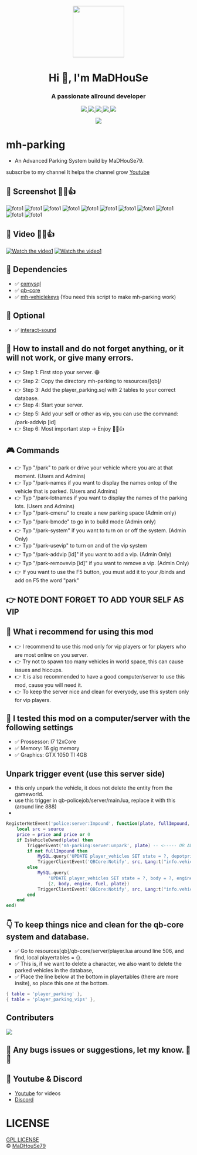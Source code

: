 <p align="center">
    <img width="140" src="https://icons.iconarchive.com/icons/iconarchive/red-orb-alphabet/128/Letter-M-icon.png" />  
    <h1 align="center">Hi 👋, I'm MaDHouSe</h1>
    <h3 align="center">A passionate allround developer </h3>    
</p>

<p align="center">
  <a href="https://github.com/MaDHouSe79/mh-parking/issues">
    <img src="https://img.shields.io/github/issues/MaDHouSe79/mh-parking"/> 
  </a>
  <a href="https://github.com/MaDHouSe79/mh-parking/watchers">
    <img src="https://img.shields.io/github/watchers/MaDHouSe79/mh-parking"/> 
  </a> 
  <a href="https://github.com/MaDHouSe79/mh-parking/network/members">
    <img src="https://img.shields.io/github/forks/MaDHouSe79/mh-parking"/> 
  </a>  
  <a href="https://github.com/MaDHouSe79/mh-parking/stargazers">
    <img src="https://img.shields.io/github/stars/MaDHouSe79/mh-parking?color=white"/> 
  </a>
  <a href="https://github.com/MaDHouSe79/mh-parking/blob/main/LICENSE">
    <img src="https://img.shields.io/github/license/MaDHouSe79/mh-parking?color=black"/> 
  </a>      
</p>

<p align="center">
  <img alig src="https://github-profile-trophy.vercel.app/?username=MaDHouSe79&margin-w=15&column=6" />
</p>

# mh-parking
* An Advanced Parking System build by MaDHouSe79.


subscribe to my channel It helps the channel grow
[Youtube](https://www.youtube.com/c/MaDHouSe79)


## 📸 Screenshot 👊😁👍
![foto1](https://www.madirc.nl/fivem/new7.png)
![foto1](https://www.madirc.nl/fivem/new1.png)
![foto1](https://www.madirc.nl/fivem/new2.png)
![foto1](https://www.madirc.nl/fivem/new3.png)
![foto1](https://www.madirc.nl/fivem/new4.png)
![foto1](https://www.madirc.nl/fivem/new5.png)
![foto1](https://www.madirc.nl/fivem/new9.png)
![foto1](https://www.madirc.nl/fivem/new10.png)
![foto1](https://www.madirc.nl/fivem/foto1.png)
![foto1](https://www.madirc.nl/fivem/foto9.png)
![foto1](https://www.madirc.nl/fivem/foto11.png)

## 🎥 Video 👊😁👍
[![Watch the video1](https://www.madirc.nl/fivem/video.png)](https://youtu.be/cLCthqPRLQQ)
[![Watch the video1](https://www.madirc.nl/fivem/foto11.png)](https://youtu.be/QRJZ2r7FD4w)

## 💪 Dependencies
- ✅ [oxmysql](https://github.com/overextended/oxmysql/releases/tag/v1.9.3)
- ✅ [qb-core](https://github.com/qbcore-framework/qb-core)
- ✅ [mh-vehiclekeys](https://github.com/MaDHouSe79/mh-vehiclekeys) (You need this script to make mh-parking work)

## 💪 Optional
- ✅ [interact-sound](https://github.com/qbcore-framework/interact-sound)

## 🙏 How to install and do not forget anything, or it will not work, or give many errors.
- 👉 Step 1: First stop your server. 😁
- 👉 Step 2: Copy the directory mh-parking to resources/[qb]/
- 👉 Step 3: Add the player_parking.sql with 2 tables to your correct database.
- 👉 Step 4: Start your server.  
- 👉 Step 5: Add your self or other as vip, you can use the command: /park-addvip [id]
- 👉 Step 6: Most important step -> Enjoy 👊😎👍

## 🎮 Commands
- 👉 Typ "/park" to park or drive your vehicle where you are at that moment. (Users and Admins)
- 👉 Typ "/park-names if you want to display the names ontop of the vehicle that is parked. (Users and Admins)
- 👉 Typ "/park-lotnames if you want to display the names of the parking lots. (Users and Admins)
- 👉 Typ "/park-cmenu" to create a new parking space (Admin only)
- 👉 Typ "/park-bmode" to go in to build mode (Admin only)
- 👉 Typ "/park-system" if you want to turn on or off the system. (Admin Only)
- 👉 Typ "/park-usevip" to turn on and of the vip system
- 👉 Typ "/park-addvip [id]" if you want to add a vip. (Admin Only)
- 👉 Typ "/park-removevip [id]" if you want to remove a vip. (Admin Only)
- 👉 If you want to use the F5 button, you must add it to your /binds and add on F5 the word "park"


## 👉 NOTE DONT FORGET  TO ADD YOUR SELF AS VIP


## 💯 What i recommend for using this mod
- 👉 I recommend to use this mod only for vip players or for players who are most online on you server.
- 👉 Try not to spawn too many vehicles in world space, this can cause issues and hiccups. 
- 👉 It is also recommended to have a good computer/server to use this mod, cause you will need it.
- 👉 To keep the server nice and clean for everyody, use this system only for vip players. 


## 💯 I tested this mod on a computer/server with the following settings
- ✅ Prossessor: I7 12xCore
- ✅ Memory: 16 gig memory
- ✅ Graphics: GTX 1050 TI 4GB


## Unpark trigger event (use this server side)
- this only unpark the vehicle, it does not delete the entity from the gameworld.
- use this trigger in qb-policejob/server/main.lua, replace it with this (around line 888)
- 
```lua
RegisterNetEvent('police:server:Impound', function(plate, fullImpound, price, body, engine, fuel)
    local src = source
    price = price and price or 0
    if IsVehicleOwned(plate) then
        TriggerEvent('mh-parking:server:unpark', plate) -- <----- OR ADD THIS TRIGGER HERE (mh-parking)
        if not fullImpound then
            MySQL.query('UPDATE player_vehicles SET state = ?, depotprice = ?, body = ?, engine = ?, fuel = ? WHERE plate = ?', {0, price, body, engine, fuel, plate})
            TriggerClientEvent('QBCore:Notify', src, Lang:t("info.vehicle_taken_depot", {price = price}))
        else
            MySQL.query(
                'UPDATE player_vehicles SET state = ?, body = ?, engine = ?, fuel = ? WHERE plate = ?',
                {2, body, engine, fuel, plate})
            TriggerClientEvent('QBCore:Notify', src, Lang:t("info.vehicle_seized"))
        end
    end
end)
```

## 👇 To keep things nice and clean for the qb-core system and database.
- ✅ Go to resources[qb]/qb-core/server/player.lua around line 506, and find, local playertables = {}. 
- ✅ This is, if we want to delete a character, we also want to delete the parked vehicles in the database,
- ✅ Place the line below at the bottom in playertables (there are more insite), so place this one at the bottom.
````lua
{ table = 'player_parking' },
{ table = 'player_parking_vips' },
````

## Contributers
<a href="https://github.com/MaDHouSe79/mh-parking/graphs/contributors">
  <img src="https://contributors-img.web.app/image?repo=MaDHouSe79/mh-parking" />
</a>


## 🐞 Any bugs issues or suggestions, let my know. 👊😎

## 🙈 Youtube & Discord
- [Youtube](https://www.youtube.com/@MaDHouSe79) for videos
- [Discord](https://discord.gg/cEMSeE9dgS)

# LICENSE
[GPL LICENSE](./LICENSE)<br />
&copy; [MaDHouSe79](https://www.youtube.com/@MaDHouSe79)
